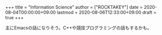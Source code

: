 +++
title = "Information Science"
author = ["ROCKTAKEY"]
date = 2020-08-04T00:00:00+09:00
lastmod = 2020-08-06T12:33:00+09:00
draft = true
+++

主にEmacsの話になりそう。C++や競技プログラミングの話もするかも。
